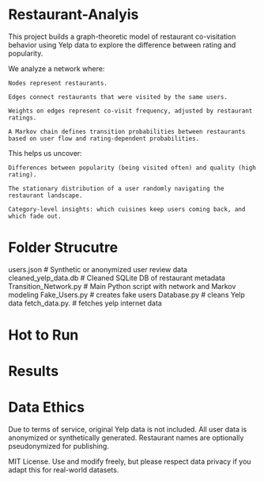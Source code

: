 # Restaurant-Analyis
This project builds a graph-theoretic model of restaurant co-visitation behavior using Yelp data to explore the difference between rating and popularity.

We analyze a network where:

    Nodes represent restaurants.

    Edges connect restaurants that were visited by the same users.

    Weights on edges represent co-visit frequency, adjusted by restaurant ratings.

    A Markov chain defines transition probabilities between restaurants based on user flow and rating-dependent probabilities.

This helps us uncover:

    Differences between popularity (being visited often) and quality (high rating).

    The stationary distribution of a user randomly navigating the restaurant landscape.

    Category-level insights: which cuisines keep users coming back, and which fade out.




# Folder Strucutre
 users.json                  # Synthetic or anonymized user review data
cleaned_yelp_data.db       # Cleaned SQLite DB of restaurant metadata
Transition_Network.py         # Main Python script with network and Markov modeling
Fake_Users.py    		# creates fake users
Database.py # cleans Yelp data
fetch_data.py. # fetches yelp internet data


# Hot to Run

# Results


# Data Ethics


Due to terms of service, original Yelp data is not included. All user data is anonymized or synthetically generated. Restaurant names are optionally pseudonymized for publishing.


MIT License. Use and modify freely, but please respect data privacy if you adapt this for real-world datasets.
